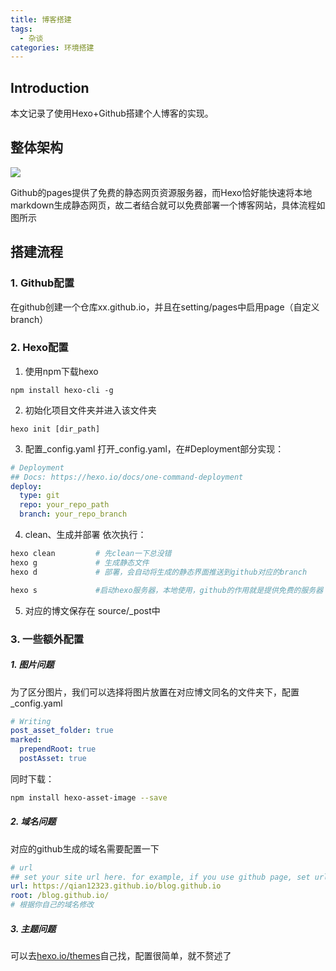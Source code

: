 ```yaml
---
title: 博客搭建
tags:
  - 杂谈
categories: 环境搭建
---
```

## Introduction

本文记录了使用Hexo+Github搭建个人博客的实现。

## 整体架构
![](image-20250914211625876.png)

Github的pages提供了免费的静态网页资源服务器，而Hexo恰好能快速将本地markdown生成静态网页，故二者结合就可以免费部署一个博客网站，具体流程如图所示

## 搭建流程
### 1. Github配置
在github创建一个仓库xx.github.io，并且在setting/pages中启用page（自定义branch）

### 2. Hexo配置
1. 使用npm下载hexo
```npm
npm install hexo-cli -g
```
2. 初始化项目文件夹并进入该文件夹
```npm
hexo init [dir_path]
```
3. 配置_config.yaml
打开_config.yaml，在#Deployment部分实现：
```yaml
# Deployment
## Docs: https://hexo.io/docs/one-command-deployment
deploy:
  type: git
  repo: your_repo_path
  branch: your_repo_branch
```
4. clean、生成并部署
依次执行：
```bash
hexo clean         # 先clean一下总没错
hexo g             # 生成静态文件
hexo d             # 部署，会自动将生成的静态界面推送到github对应的branch

hexo s             #启动hexo服务器，本地使用，github的作用就是提供免费的服务器
```
5. 对应的博文保存在 source/\_post中

### 3. 一些额外配置
##### 1. 图片问题
为了区分图片，我们可以选择将图片放置在对应博文同名的文件夹下，配置_config.yaml
```yaml
# Writing
post_asset_folder: true
marked:
  prependRoot: true
  postAsset: true
```
同时下载：
```bash
npm install hexo-asset-image --save
```
##### 2. 域名问题
对应的github生成的域名需要配置一下
```yaml
# url
## set your site url here. for example, if you use github page, set url as 'https://username.github.io/project'
url: https://qian12323.github.io/blog.github.io
root: /blog.github.io/
# 根据你自己的域名修改
```

##### 3. 主题问题
可以去[hexo.io/themes](https://hexo.io/themes)自己找，配置很简单，就不赘述了

